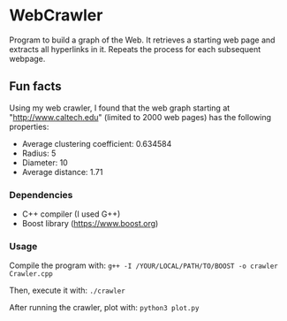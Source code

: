 # WebCrawler

Program to build a graph of the Web. It retrieves a starting web page and extracts all hyperlinks in it. Repeats the process for each subsequent webpage.

## Fun facts
Using my web crawler, I found that the web graph starting at "http://www.caltech.edu" (limited to 2000 web pages) has the following properties:
- Average clustering coefficient: 0.634584
- Radius: 5
- Diameter: 10
- Average distance: 1.71

### Dependencies
- C++ compiler (I used G++)
- Boost library (https://www.boost.org)

### Usage

Compile the program with:
`g++ -I /YOUR/LOCAL/PATH/TO/BOOST -o crawler Crawler.cpp`

Then, execute it with:
`./crawler`

After running the crawler, plot with:
`python3 plot.py`
